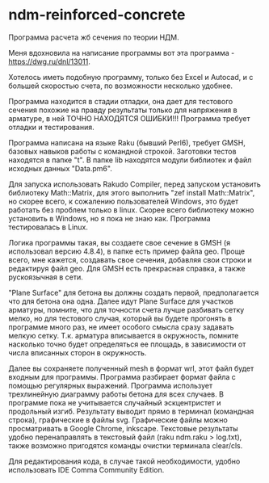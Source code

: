 # ndm-reinforced-concrete
Программа расчета жб сечения по теории НДМ.

Меня вдохновила на написание программы вот эта программа - https://dwg.ru/dnl/13011.

Хотелось иметь подобную программу, только без Excel и Autocad, и с большей скоростью счета, по возможности несколько удобнее.

Программа находится в стадии отладки, она дает для тестового сечения похожие на правду результаты только для напряжения в арматуре,
в ней ТОЧНО НАХОДЯТСЯ ОШИБКИ!!! Программа требует отладки и тестирования.

Программа написана на языке Raku (бывший Perl6), требует GMSH, базовых навыков работы с командной строкой.
Заготовки тестов находятся в папке "t".
В папке lib находятся модули библиотек и файл исходных данных "Data.pm6".

Для запуска использовать Rakudo Compiler, перед запуском установить библиотеку Math::Matrix, для этого выполнить "zef install Math::Matrix",
но скорее всего, к сожалению пользователей Windows, это будет работать без проблем только в linux. Скорее всего библиотеку можно установить в Windows, 
но я пока не знаю как. Программа тестировалась в Linux.

Логика программы такая, вы создаете свое сечение в GMSH (я использовал версию 4.8.4), в папке есть пример файла geo.
Проще всего, мне кажется, создавать свое сечения, добавляя свои строки и редактируя файл geo. 
Для GMSH есть прекрасная справка, а также рускоязычная в сети.

"Plane Surface" для бетона вы должны создать первой, предполагается что для бетона она одна.
Далее идут Plane Surface для участков арматуры, помните, что для точности счета лучше разбивать сетку мелко, но для тестового случая, который вы будете прогонять 
в программе много раз, не имеет особого смысла сразу задавать мелкую сетку. 
Т.к. арматура вписывается в окружность, помните насколько точно будет определяться ее площадь, в зависимости от числа вписанных сторон в окружность.

Далее вы сохраняете полученный mesh в формат wrl, этот файл будет входным для программы. Программа разбирает формат файла с помощью регулярных выражений.
Программа использует трехлинейную диаграмму работы бетона для всех случаев. В программе пока не учитывается случайный эскцентристет и продольный изгиб.
Результату выводит прямо в терминал (командная строка), графические в файлы svg. Графические файлы можно просматривать в Google Chrome, inkscape.
Текстовые результаты удобно перенаправлять в текстовый файл (raku ndm.raku > log.txt), также возможно пригодятся команды очистки терминала clear/cls.

Для редактирования кода, в случае такой необходимости, удобно использовать IDE Comma Community Edition.
